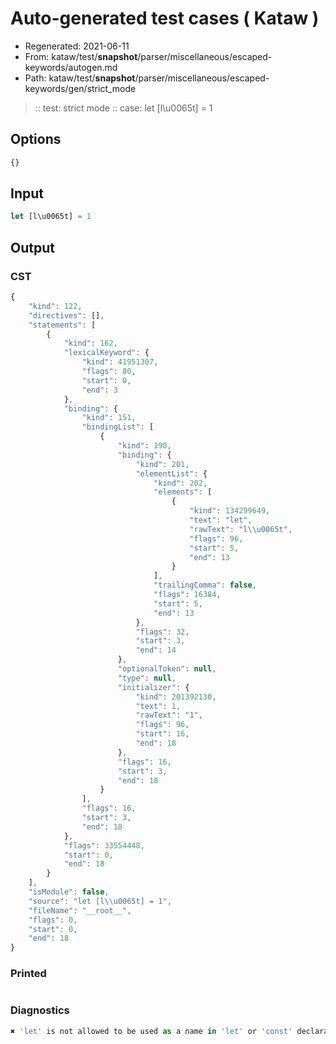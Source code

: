 # Auto-generated test cases ( Kataw )
- Regenerated: 2021-06-11
- From: kataw/test/__snapshot__/parser/miscellaneous/escaped-keywords/autogen.md
- Path: kataw/test/__snapshot__/parser/miscellaneous/escaped-keywords/gen/strict_mode
> :: test: strict mode
> :: case: let [l\u0065t] = 1
## Options

`````js
{}
`````
## Input

`````js
let [l\u0065t] = 1
`````
## Output

### CST

```javascript
{
    "kind": 122,
    "directives": [],
    "statements": [
        {
            "kind": 162,
            "lexicalKeyword": {
                "kind": 41951307,
                "flags": 80,
                "start": 0,
                "end": 3
            },
            "binding": {
                "kind": 151,
                "bindingList": [
                    {
                        "kind": 190,
                        "binding": {
                            "kind": 201,
                            "elementList": {
                                "kind": 202,
                                "elements": [
                                    {
                                        "kind": 134299649,
                                        "text": "let",
                                        "rawText": "l\\u0065t",
                                        "flags": 96,
                                        "start": 5,
                                        "end": 13
                                    }
                                ],
                                "trailingComma": false,
                                "flags": 16384,
                                "start": 5,
                                "end": 13
                            },
                            "flags": 32,
                            "start": 3,
                            "end": 14
                        },
                        "optionalToken": null,
                        "type": null,
                        "initializer": {
                            "kind": 201392130,
                            "text": 1,
                            "rawText": "1",
                            "flags": 96,
                            "start": 16,
                            "end": 18
                        },
                        "flags": 16,
                        "start": 3,
                        "end": 18
                    }
                ],
                "flags": 16,
                "start": 3,
                "end": 18
            },
            "flags": 33554448,
            "start": 0,
            "end": 18
        }
    ],
    "isModule": false,
    "source": "let [l\\u0065t] = 1",
    "fileName": "__root__",
    "flags": 0,
    "start": 0,
    "end": 18
}
```

### Printed

```javascript

```

### Diagnostics

```javascript
✖ 'let' is not allowed to be used as a name in 'let' or 'const' declarations. - start: 5, end: 13

```

